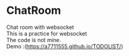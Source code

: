 # ChatRoom
Chat room with websocket<br />
This is a practice for websocket<br />
The code is not mine. <br />
Demo :(https://a7711555.github.io/TODOLIST/)
